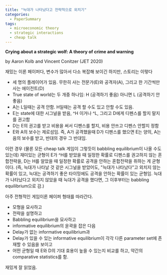 ```yaml
---
title: "늑대가 나타났다고 전략적으로 외치기"
categories:
  - PaperSummary
tags:
  - microeconomic theory
  - strategic interactions
  - cheap talk
---
```


**Crying about a strategic wolf: A theory of crime and warning**

by Aaron Kolb and Vincent Conitzer (JET 2020)

<!--
We analyze cheap talk warnings about a strategic adversary, with applications to cybersecurity and national security. Each period an expert receives a noisy private signal about whether an attack by the adversary is feasible. The expert wants to warn a decision maker while also maintaining credibility for future warnings, but unlike in a standard cheap talk game, the adversary can undermine the expert's credibility by delaying attack. While such delays increase "warning fatigue," they also make the expert less tempted to exaggerate so as to avoid too many false alarms. We show that the net effect of a strategic adversary can be better incentive alignment between the expert and decision maker that benefits them both. Moreover, we show that sometimes the expert and decision maker benefit from the expert's ability to exaggerate, as this can induce more defensive action and more strategic delay.
-->

재밌는 이론 페이퍼다, 변수가 많아서 다소 복잡해 보이긴 하지만, 스토리는 이렇다
- 세 명의 플레이어가 있음. 무한히 사는 전문가(E)와 공격자(A), 그리고 한 기간씩만 사는 에이전트(D)
- True state of world는 두 개중 하나임: H (공격하기 좋음) 아니면 L (공격하기 안좋음)
- A는 L일때는 공격 안함. H일때는 공격 할 수도 있고 안할 수도 있음.
- E는 state에 대한 시그널을 받음, ^H 이거나 ^L, 그리고 D에게 디펜스를 할지 말지를 권고함
- D는 E의 권고를 받고 비용을 써서 디펜스를 할지, 비용 안쓰고 디펜스 안할지 정함
- E와 A의 보수는 제로섬임. 즉, A가 공격했을때 D가 디펜스를 했으면 E는 양의, A는 음의 보수를 받고, 반대의 경우 그 반대임.

이런 경우 (물론 모든 cheap talk 게임이 그렇듯이 babbling equilibrium이 나올 수도 있는데) 재미있는 균형이 E가 ^H를 받았을 때 일정한 확률로 디펜스를 권고하지 않는 혼합전략을, D는 H를 알았을 때 일정한 확률로 공격을 안하는 혼합전략을 취하는 게 균형이다. (즉, 늑대가 나타날 것 같은 시그널을 받았어도, "늑대가 나타났다"고 외치지 않는 확률이 있고, 늑대는 공격하기 좋은 타이밍에도 공격을 안하는 확률이 있는 균형임. 늑대가 나타났다고 외치지 않았을 때 늑대가 공격을 했다면, 그 이후부터는 babbling equilibrium으로 감.)

아주 전형적인 게임이론 페이퍼 형태를 따라간다.

- 모형을 묘사하고
- 전략을 설명하고
- Babbling equilibrium을 묘사하고
- informative equilibrium의 윤곽을 잡은 다음
- Delay가 없는 informative equilibrium과
- Delay가 있을 수 있는 informative equilibrium이 각각 다른 parameter set에 존재할 수 있음을 보이고
- 어떤 균형일 때 E와 D의 기대 효용이 높을 수 있는지 비교를 하고, 약간의 comparative statistics를 함.

재밌게 잘 읽었음.
